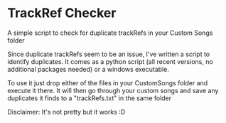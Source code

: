 # TrackRef Checker
A simple script to check for duplicate trackRefs in your Custom Songs folder

Since duplicate trackRefs seem to be an issue, I've written a script to identify duplicates.
It comes as a python script (all recent versions, no additional packages needed) or a windows executable.

To use it just drop either of the files in your CustomSongs folder and execute it there.
It will then go through your custom songs and save any duplicates it finds to a "trackRefs.txt" in the same folder

Disclaimer:
It's not pretty but it works :D
